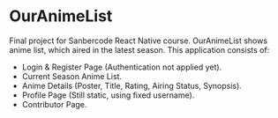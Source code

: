 # OurAnimeList

Final project for Sanbercode React Native course.
OurAnimeList shows anime list, which aired in the latest season.
This application consists of:
* Login & Register Page (Authentication not applied yet).
* Current Season Anime List.
* Anime Details (Poster, Title, Rating, Airing Status, Synopsis).
* Profile Page (Still static, using fixed username).
* Contributor Page.

